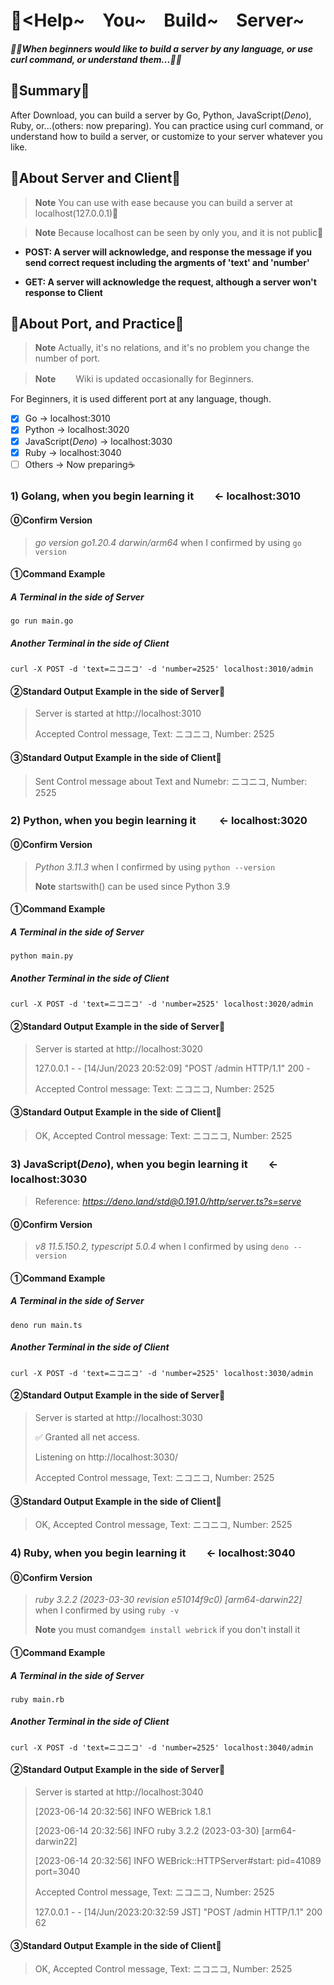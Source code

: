 # 🥳<Help~　You~　Build~　Server~
__*🚴‍♀️When beginners would like to build a server by any language, or use curl command, or understand them...🚴‍♂️*__

## 🦊Summary🦊
After Download, you can build a server by Go, Python, JavaScript(*Deno*), Ruby, or...(others: now preparing).
You can practice using curl command, or understand how to build a server, 
or customize to your server whatever you like.

## 🐼About Server and Client🐼
> __Note__  You can use with ease because you can build a server at localhost(127.0.0.1)🫶

> __Note__  Because localhost can be seen by only you, and it is not public🤠

- **POST: A server will acknowledge, and response the message if you send correct request including the argments of 'text' and 'number'**

- **GET: A server will acknowledge the request, although a server won't response to Client**

## 🐸About Port, and Practice🐸
> __Note__  Actually, it's no relations, and it's no problem you change the number of port.

> __Note__ 　　Wiki is updated occasionally for Beginners.

For Beginners, it is used different port at any language, though.

- [x] Go -> localhost:3010
- [x] Python -> localhost:3020
- [x] JavaScript(*Deno*) -> localhost:3030
- [x] Ruby  -> localhost:3040
- [ ] Others -> Now preparing☕️

### 1) Golang, when you begin learning it　　<- localhost:3010　　　
#### ⓪Confirm Version
> *go version go1.20.4 darwin/arm64* when I confirmed by using ```go version```

#### ①Command Example

##### A Terminal in the side of Server
```
go run main.go 
```

##### Another Terminal in the side of Client
```
curl -X POST -d 'text=ニコニコ' -d 'number=2525' localhost:3010/admin
```

#### ②Standard Output Example in the side of Server🎂
> Server is started at http://localhost:3010
> 
> Accepted Control message, Text: ニコニコ, Number: 2525

#### ③Standard Output Example in the side of Client🎸
> Sent Control message about Text and Numebr: ニコニコ, Number: 2525


### 2) Python, when you begin learning it 　　<- localhost:3020
#### ⓪Confirm Version
> *Python 3.11.3* when I confirmed by using ```python --version```
> 
> __Note__ startswith() can be used since Python 3.9

#### ①Command Example

##### A Terminal in the side of Server
```
python main.py
```

##### Another Terminal in the side of Client
```
curl -X POST -d 'text=ニコニコ' -d 'number=2525' localhost:3020/admin
```

#### ②Standard Output Example in the side of Server🎂
> Server is started at http://localhost:3020
>
> 127.0.0.1 - - [14/Jun/2023 20:52:09] "POST /admin HTTP/1.1" 200 -
> 
> Accepted Control message: Text: ニコニコ, Number: 2525

#### ③Standard Output Example in the side of Client🎸
> OK, Accepted Control message: Text: ニコニコ, Number: 2525

### 3) JavaScript(*Deno*), when you begin learning it　　<- localhost:3030　　　

> Reference: *https://deno.land/std@0.191.0/http/server.ts?s=serve* 

#### ⓪Confirm Version
> *v8 11.5.150.2, typescript 5.0.4* when I confirmed by using ```deno --version```

#### ①Command Example

##### A Terminal in the side of Server
```
deno run main.ts
```

##### Another Terminal in the side of Client
```
curl -X POST -d 'text=ニコニコ' -d 'number=2525' localhost:3030/admin
```

#### ②Standard Output Example in the side of Server🎂
> Server is started at http://localhost:3030
> 
> ✅ Granted all net access.
> 
> Listening on http://localhost:3030/
> 
> Accepted Control message, Text: ニコニコ, Number: 2525

#### ③Standard Output Example in the side of Client🎸
> OK, Accepted Control message, Text: ニコニコ, Number: 2525


### 4) Ruby, when you begin learning it　　<- localhost:3040　　　
#### ⓪Confirm Version

> *ruby 3.2.2 (2023-03-30 revision e51014f9c0) [arm64-darwin22]* when I confirmed by using ```ruby -v```
> 
>__Note__ you must comand```gem install webrick``` if you don't install it

#### ①Command Example

##### A Terminal in the side of Server
```
ruby main.rb
```

##### Another Terminal in the side of Client
```
curl -X POST -d 'text=ニコニコ' -d 'number=2525' localhost:3040/admin
```

#### ②Standard Output Example in the side of Server🎂
> Server is started at http://localhost:3040
>
> [2023-06-14 20:32:56] INFO  WEBrick 1.8.1
>
> [2023-06-14 20:32:56] INFO  ruby 3.2.2 (2023-03-30) [arm64-darwin22]
>
> [2023-06-14 20:32:56] INFO  WEBrick::HTTPServer#start: pid=41089 port=3040
>
> Accepted Control message, Text: ニコニコ, Number: 2525
>
> 127.0.0.1 - - [14/Jun/2023:20:32:59 JST] "POST /admin HTTP/1.1" 200 62

#### ③Standard Output Example in the side of Client🎸
> OK, Accepted Control message, Text: ニコニコ, Number: 2525


